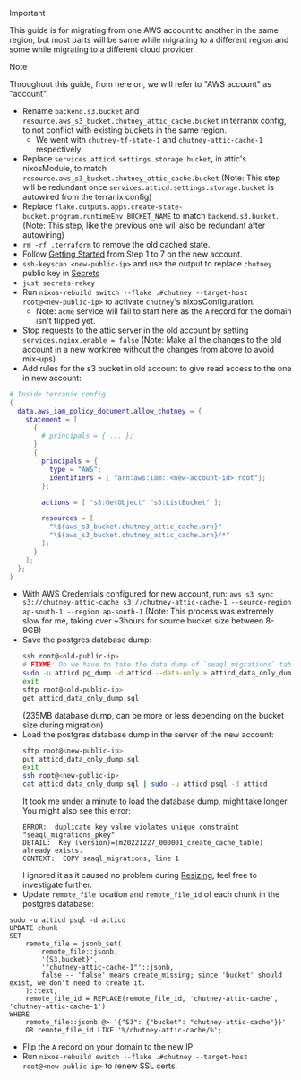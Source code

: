 > [!IMPORTANT]
> This guide is for migrating from one AWS account to another in the same region, but most parts will be same while migrating to a different region and some while migrating to a different cloud provider.

> [!NOTE]
> Throughout this guide, from here on, we will refer to "AWS account" as "account".

- Rename `backend.s3.bucket` and `resource.aws_s3_bucket.chutney_attic_cache.bucket` in terranix config, to not conflict with existing buckets in the same region.
  - We went with `chutney-tf-state-1` and `chutney-attic-cache-1` respectively.
- Replace `services.atticd.settings.storage.bucket`, in attic's nixosModule, to match `resource.aws_s3_bucket.chutney_attic_cache.bucket` (Note: This step will be redundant once `services.atticd.settings.storage.bucket` is autowired from the terranix config)
- Replace `flake.outputs.apps.create-state-bucket.program.runtimeEnv.BUCKET_NAME` to match `backend.s3.bucket`. (Note: This step, like the previous one will also be redundant after autowiring)
- `rm -rf .terraform` to remove the old cached state.
- Follow [Getting Started](/README.md#getting-started) from Step 1 to 7 on the new account.
- `ssh-keyscan <new-public-ip>` and use the output to replace `chutney` public key in [Secrets](/secrets/secrets.nix)
- `just secrets-rekey`
- Run `nixos-rebuild switch --flake .#chutney --target-host root@<new-public-ip>` to activate `chutney`'s nixosConfiguration.
  - Note: `acme` service will fail to start here as the `A` record for the domain isn't flipped yet.
- Stop requests to the attic server in the old account by setting `services.nginx.enable = false` (Note: Make all the changes to the old account in a new worktree without the changes from above to avoid mix-ups)
- Add rules for the s3 bucket in old account to give read access to the one in new account:
```nix
# Inside terranix config
{
  data.aws_iam_policy_document.allow_chutney = {
    statement = [
      {
        # principals = { ... };
      }
      {
        principals = {
          type = "AWS";
          identifiers = [ "arn:aws:iam::<new-account-id>:root"];
        };

        actions = [ "s3:GetObject" "s3:ListBucket" ];

        resources = [
          "\${aws_s3_bucket.chutney_attic_cache.arn}"
          "\${aws_s3_bucket.chutney_attic_cache.arn}/*"
        ];
      }
    ];
  };
}
```
- With AWS Credentials configured for new account, run: `aws s3 sync s3://chutney-attic-cache s3://chutney-attic-cache-1 --source-region ap-south-1 --region ap-south-1` (Note: This process was extremely slow for me, taking over ~3hours for source bucket size between 8-9GB)
- Save the postgres database dump:
  ```sh
  ssh root@<old-public-ip>
  # FIXME: Do we have to take the data dump of `seaql_migrations` table? Can it be excluded?
  sudo -u atticd pg_dump -d atticd --data-only > atticd_data_only_dump.sql
  exit
  sftp root@<old-public-ip>
  get atticd_data_only_dump.sql
  ```
  (235MB database dump, can be more or less depending on the bucket size during migration)
- Load the postgres database dump in the server of the new account:
  ```sh
  sftp root@<new-public-ip>
  put atticd_data_only_dump.sql
  exit
  ssh root@<new-public-ip>
  cat atticd_data_only_dump.sql | sudo -u atticd psql -d atticd
  ```
  It took me under a minute to load the database dump, might take longer. You might also see this error:
  ```
  ERROR:  duplicate key value violates unique constraint "seaql_migrations_pkey"
  DETAIL:  Key (version)=(m20221227_000001_create_cache_table) already exists.
  CONTEXT:  COPY seaql_migrations, line 1
  ```
  I ignored it as it caused no problem during [Resizing](/RESIZING.md), feel free to investigate further.
- Update `remote_file` location and `remote_file_id` of each chunk in the postgres database:
 ```
 sudo -u atticd psql -d atticd
 UPDATE chunk
 SET
     remote_file = jsonb_set(
         remote_file::jsonb,
         '{S3,bucket}',
         '"chutney-attic-cache-1"'::jsonb,
         false -- 'false' means create_missing; since 'bucket' should exist, we don't need to create it.
     )::text,
     remote_file_id = REPLACE(remote_file_id, 'chutney-attic-cache', 'chutney-attic-cache-1')
 WHERE
     remote_file::jsonb @> '{"S3": {"bucket": "chutney-attic-cache"}}'
     OR remote_file_id LIKE '%/chutney-attic-cache/%';
 ```
- Flip the `A` record on your domain to the new IP
- Run `nixos-rebuild switch --flake .#chutney --target-host root@<new-public-ip>` to renew SSL certs.

